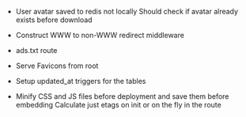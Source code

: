 * User avatar saved to redis not locally
  Should check if avatar already exists before download

* Construct WWW to non-WWW redirect middleware

* ads.txt route

* Serve Favicons from root

* Setup updated_at triggers for the tables
* Minify CSS and JS files before deployment and save them before embedding
  Calculate just etags on init or on the fly in the route